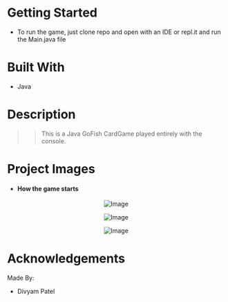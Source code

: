 # Getting Started 
* To run the game, just clone repo and open with an IDE or repl.it and run the Main.java file

# Built With 
* Java 

# Description 
>> This is a Java GoFish CardGame played entirely with the console. 

# Project Images 

- #### How the game starts  

<p align="center">
    <img src="readme_imgs/" alt="Image">
<p align="center">
    <img src="readme_imgs/" alt="Image">
<p align="center">
    <img src="readme_imgs/" alt="Image">
<br/>

# Acknowledgements 
Made By: 
* Divyam Patel 
